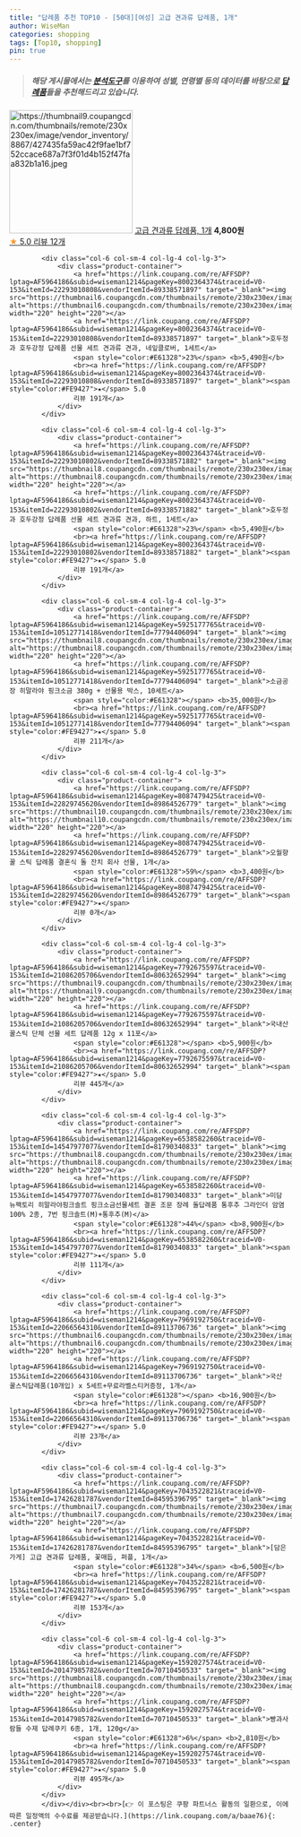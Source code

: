 ```yaml
---
title: "답례품 추천 TOP10 - [50대][여성] 고급 견과류 답례품, 1개"
author: WiseMan
categories: shopping
tags: [Top10, shopping]
pin: true
---
```


> ##### 해당 게시물에서는 [**분석도구**](https://itemscout.io/)를 이용하여 **성별**, **연령별** 등의 데이터를 바탕으로 [**답례품**](https://link.coupang.com/a/baae76)들을 추천해드리고 있습니다.
<div class="container"><div class="row">
            <div class="col-6 col-sm-4 col-lg-4 col-lg-3">
                <div class="product-container">
                    <a href="https://link.coupang.com/re/AFFSDP?lptag=AF5964186&subid=wiseman1214&pageKey=7907585319&traceid=V0-153&itemId=21690262781&vendorItemId=88740096500" target="_blank"><img src="https://thumbnail9.coupangcdn.com/thumbnails/remote/230x230ex/image/vendor_inventory/8867/427435fa59ac42f9fae1bf752ccace687a7f3f01d4b152f47faa832b1a16.jpeg" alt="https://thumbnail9.coupangcdn.com/thumbnails/remote/230x230ex/image/vendor_inventory/8867/427435fa59ac42f9fae1bf752ccace687a7f3f01d4b152f47faa832b1a16.jpeg" width="220" height="220"></a>
                    <a href="https://link.coupang.com/re/AFFSDP?lptag=AF5964186&subid=wiseman1214&pageKey=7907585319&traceid=V0-153&itemId=21690262781&vendorItemId=88740096500" target="_blank">고급 견과류 답례품, 1개</a>
                    <span style="color:#E61328"></span> <b>4,800원</b>
                    <br><a href="https://link.coupang.com/re/AFFSDP?lptag=AF5964186&subid=wiseman1214&pageKey=7907585319&traceid=V0-153&itemId=21690262781&vendorItemId=88740096500" target="_blank"><span style="color:#FE9427">★</span> 5.0
                    리뷰 12개</a>
                </div>
            </div>
            
            <div class="col-6 col-sm-4 col-lg-4 col-lg-3">
                <div class="product-container">
                    <a href="https://link.coupang.com/re/AFFSDP?lptag=AF5964186&subid=wiseman1214&pageKey=8002364374&traceid=V0-153&itemId=22293010808&vendorItemId=89338571897" target="_blank"><img src="https://thumbnail6.coupangcdn.com/thumbnails/remote/230x230ex/image/vendor_inventory/93f2/ccda4dce41de21df9b19217f83729a407c9c96b63fbaf9c15fc74beba4ce.jpg" alt="https://thumbnail6.coupangcdn.com/thumbnails/remote/230x230ex/image/vendor_inventory/93f2/ccda4dce41de21df9b19217f83729a407c9c96b63fbaf9c15fc74beba4ce.jpg" width="220" height="220"></a>
                    <a href="https://link.coupang.com/re/AFFSDP?lptag=AF5964186&subid=wiseman1214&pageKey=8002364374&traceid=V0-153&itemId=22293010808&vendorItemId=89338571897" target="_blank">호두정과 호두강정 답례품 선물 세트 견과류 견과, 네잎클로버, 1세트</a>
                    <span style="color:#E61328">23%</span> <b>5,490원</b>
                    <br><a href="https://link.coupang.com/re/AFFSDP?lptag=AF5964186&subid=wiseman1214&pageKey=8002364374&traceid=V0-153&itemId=22293010808&vendorItemId=89338571897" target="_blank"><span style="color:#FE9427">★</span> 5.0
                    리뷰 191개</a>
                </div>
            </div>
            
            <div class="col-6 col-sm-4 col-lg-4 col-lg-3">
                <div class="product-container">
                    <a href="https://link.coupang.com/re/AFFSDP?lptag=AF5964186&subid=wiseman1214&pageKey=8002364374&traceid=V0-153&itemId=22293010802&vendorItemId=89338571882" target="_blank"><img src="https://thumbnail8.coupangcdn.com/thumbnails/remote/230x230ex/image/vendor_inventory/0a91/09c8aaf142b0c4a691c24b482a21c635645c593c11d2c486f289cbe7023b.jpg" alt="https://thumbnail8.coupangcdn.com/thumbnails/remote/230x230ex/image/vendor_inventory/0a91/09c8aaf142b0c4a691c24b482a21c635645c593c11d2c486f289cbe7023b.jpg" width="220" height="220"></a>
                    <a href="https://link.coupang.com/re/AFFSDP?lptag=AF5964186&subid=wiseman1214&pageKey=8002364374&traceid=V0-153&itemId=22293010802&vendorItemId=89338571882" target="_blank">호두정과 호두강정 답례품 선물 세트 견과류 견과, 하트, 1세트</a>
                    <span style="color:#E61328">23%</span> <b>5,490원</b>
                    <br><a href="https://link.coupang.com/re/AFFSDP?lptag=AF5964186&subid=wiseman1214&pageKey=8002364374&traceid=V0-153&itemId=22293010802&vendorItemId=89338571882" target="_blank"><span style="color:#FE9427">★</span> 5.0
                    리뷰 191개</a>
                </div>
            </div>
            
            <div class="col-6 col-sm-4 col-lg-4 col-lg-3">
                <div class="product-container">
                    <a href="https://link.coupang.com/re/AFFSDP?lptag=AF5964186&subid=wiseman1214&pageKey=5925177765&traceid=V0-153&itemId=10512771418&vendorItemId=77794406094" target="_blank"><img src="https://thumbnail8.coupangcdn.com/thumbnails/remote/230x230ex/image/rs_quotation_api/qtxoqp1n/e67d2f764a384b8380a6c137ab71be1c.jpg" alt="https://thumbnail8.coupangcdn.com/thumbnails/remote/230x230ex/image/rs_quotation_api/qtxoqp1n/e67d2f764a384b8380a6c137ab71be1c.jpg" width="220" height="220"></a>
                    <a href="https://link.coupang.com/re/AFFSDP?lptag=AF5964186&subid=wiseman1214&pageKey=5925177765&traceid=V0-153&itemId=10512771418&vendorItemId=77794406094" target="_blank">소금공장 히말라야 핑크소금 380g + 선물용 박스, 10세트</a>
                    <span style="color:#E61328"></span> <b>35,000원</b>
                    <br><a href="https://link.coupang.com/re/AFFSDP?lptag=AF5964186&subid=wiseman1214&pageKey=5925177765&traceid=V0-153&itemId=10512771418&vendorItemId=77794406094" target="_blank"><span style="color:#FE9427">★</span> 5.0
                    리뷰 211개</a>
                </div>
            </div>
            
            <div class="col-6 col-sm-4 col-lg-4 col-lg-3">
                <div class="product-container">
                    <a href="https://link.coupang.com/re/AFFSDP?lptag=AF5964186&subid=wiseman1214&pageKey=8087479425&traceid=V0-153&itemId=22829745620&vendorItemId=89864526779" target="_blank"><img src="https://thumbnail10.coupangcdn.com/thumbnails/remote/230x230ex/image/vendor_inventory/7137/b2fcade685acfb60d06962565ce0b92035c276f8c7a34f22d20814d9441e.jpg" alt="https://thumbnail10.coupangcdn.com/thumbnails/remote/230x230ex/image/vendor_inventory/7137/b2fcade685acfb60d06962565ce0b92035c276f8c7a34f22d20814d9441e.jpg" width="220" height="220"></a>
                    <a href="https://link.coupang.com/re/AFFSDP?lptag=AF5964186&subid=wiseman1214&pageKey=8087479425&traceid=V0-153&itemId=22829745620&vendorItemId=89864526779" target="_blank">오월향 꿀 스틱 답례품 결혼식 돌 잔치 회사 선물, 1개</a>
                    <span style="color:#E61328">59%</span> <b>3,400원</b>
                    <br><a href="https://link.coupang.com/re/AFFSDP?lptag=AF5964186&subid=wiseman1214&pageKey=8087479425&traceid=V0-153&itemId=22829745620&vendorItemId=89864526779" target="_blank"><span style="color:#FE9427">★</span> 
                    리뷰 0개</a>
                </div>
            </div>
            
            <div class="col-6 col-sm-4 col-lg-4 col-lg-3">
                <div class="product-container">
                    <a href="https://link.coupang.com/re/AFFSDP?lptag=AF5964186&subid=wiseman1214&pageKey=7792675597&traceid=V0-153&itemId=21086205706&vendorItemId=80632652994" target="_blank"><img src="https://thumbnail9.coupangcdn.com/thumbnails/remote/230x230ex/image/vendor_inventory/e1c2/e2e5b59f653899880f3b72c18e6b559fee85e636cf18f81a1787f235daa8.jpg" alt="https://thumbnail9.coupangcdn.com/thumbnails/remote/230x230ex/image/vendor_inventory/e1c2/e2e5b59f653899880f3b72c18e6b559fee85e636cf18f81a1787f235daa8.jpg" width="220" height="220"></a>
                    <a href="https://link.coupang.com/re/AFFSDP?lptag=AF5964186&subid=wiseman1214&pageKey=7792675597&traceid=V0-153&itemId=21086205706&vendorItemId=80632652994" target="_blank">국내산 꿀스틱 단체 선물 세트 답례품 12g x 11포</a>
                    <span style="color:#E61328"></span> <b>5,900원</b>
                    <br><a href="https://link.coupang.com/re/AFFSDP?lptag=AF5964186&subid=wiseman1214&pageKey=7792675597&traceid=V0-153&itemId=21086205706&vendorItemId=80632652994" target="_blank"><span style="color:#FE9427">★</span> 5.0
                    리뷰 445개</a>
                </div>
            </div>
            
            <div class="col-6 col-sm-4 col-lg-4 col-lg-3">
                <div class="product-container">
                    <a href="https://link.coupang.com/re/AFFSDP?lptag=AF5964186&subid=wiseman1214&pageKey=6538582260&traceid=V0-153&itemId=14547977077&vendorItemId=81790340833" target="_blank"><img src="https://thumbnail8.coupangcdn.com/thumbnails/remote/230x230ex/image/vendor_inventory/3dc3/a388ce1e94ad8f38795ec0f70220917ac82c4e96651538899f0c2cfe14cb.jpg" alt="https://thumbnail8.coupangcdn.com/thumbnails/remote/230x230ex/image/vendor_inventory/3dc3/a388ce1e94ad8f38795ec0f70220917ac82c4e96651538899f0c2cfe14cb.jpg" width="220" height="220"></a>
                    <a href="https://link.coupang.com/re/AFFSDP?lptag=AF5964186&subid=wiseman1214&pageKey=6538582260&traceid=V0-153&itemId=14547977077&vendorItemId=81790340833" target="_blank">미담 뉴팩토리 히말라야핑크솔트 핑크소금선물세트 결혼 조문 장례 돌답례품 통후추 그라인더 암염 100% 2종, 7번 핑크솔트(M)+통후추(M)</a>
                    <span style="color:#E61328">44%</span> <b>8,900원</b>
                    <br><a href="https://link.coupang.com/re/AFFSDP?lptag=AF5964186&subid=wiseman1214&pageKey=6538582260&traceid=V0-153&itemId=14547977077&vendorItemId=81790340833" target="_blank"><span style="color:#FE9427">★</span> 5.0
                    리뷰 111개</a>
                </div>
            </div>
            
            <div class="col-6 col-sm-4 col-lg-4 col-lg-3">
                <div class="product-container">
                    <a href="https://link.coupang.com/re/AFFSDP?lptag=AF5964186&subid=wiseman1214&pageKey=7969192750&traceid=V0-153&itemId=22066564310&vendorItemId=89113706736" target="_blank"><img src="https://thumbnail6.coupangcdn.com/thumbnails/remote/230x230ex/image/vendor_inventory/f853/a7aebfefda111a57dd571fdb7cab71ec7cc5fe3e5f1e344ce9197b526ad5.jpg" alt="https://thumbnail6.coupangcdn.com/thumbnails/remote/230x230ex/image/vendor_inventory/f853/a7aebfefda111a57dd571fdb7cab71ec7cc5fe3e5f1e344ce9197b526ad5.jpg" width="220" height="220"></a>
                    <a href="https://link.coupang.com/re/AFFSDP?lptag=AF5964186&subid=wiseman1214&pageKey=7969192750&traceid=V0-153&itemId=22066564310&vendorItemId=89113706736" target="_blank">국산 꿀스틱답례품(10개입) x 5세트+무료라벨스티커증정, 1개</a>
                    <span style="color:#E61328"></span> <b>16,900원</b>
                    <br><a href="https://link.coupang.com/re/AFFSDP?lptag=AF5964186&subid=wiseman1214&pageKey=7969192750&traceid=V0-153&itemId=22066564310&vendorItemId=89113706736" target="_blank"><span style="color:#FE9427">★</span> 5.0
                    리뷰 23개</a>
                </div>
            </div>
            
            <div class="col-6 col-sm-4 col-lg-4 col-lg-3">
                <div class="product-container">
                    <a href="https://link.coupang.com/re/AFFSDP?lptag=AF5964186&subid=wiseman1214&pageKey=7043522821&traceid=V0-153&itemId=17426281787&vendorItemId=84595396795" target="_blank"><img src="https://thumbnail7.coupangcdn.com/thumbnails/remote/230x230ex/image/vendor_inventory/b53e/6b419e69e66961099cd3140008484e557521f54c9953e1117cef86aed565.jpg" alt="https://thumbnail7.coupangcdn.com/thumbnails/remote/230x230ex/image/vendor_inventory/b53e/6b419e69e66961099cd3140008484e557521f54c9953e1117cef86aed565.jpg" width="220" height="220"></a>
                    <a href="https://link.coupang.com/re/AFFSDP?lptag=AF5964186&subid=wiseman1214&pageKey=7043522821&traceid=V0-153&itemId=17426281787&vendorItemId=84595396795" target="_blank">[담은가게] 고급 견과류 답례품, 꽃매듭, 퍼플, 1개</a>
                    <span style="color:#E61328">34%</span> <b>6,500원</b>
                    <br><a href="https://link.coupang.com/re/AFFSDP?lptag=AF5964186&subid=wiseman1214&pageKey=7043522821&traceid=V0-153&itemId=17426281787&vendorItemId=84595396795" target="_blank"><span style="color:#FE9427">★</span> 5.0
                    리뷰 153개</a>
                </div>
            </div>
            
            <div class="col-6 col-sm-4 col-lg-4 col-lg-3">
                <div class="product-container">
                    <a href="https://link.coupang.com/re/AFFSDP?lptag=AF5964186&subid=wiseman1214&pageKey=1592027574&traceid=V0-153&itemId=20147985782&vendorItemId=70710450533" target="_blank"><img src="https://thumbnail8.coupangcdn.com/thumbnails/remote/230x230ex/image/vendor_inventory/11db/e587c6592a50e3ea8e46e89be9cfba7b6f8caf5140e60899297e73af05a9.jpg" alt="https://thumbnail8.coupangcdn.com/thumbnails/remote/230x230ex/image/vendor_inventory/11db/e587c6592a50e3ea8e46e89be9cfba7b6f8caf5140e60899297e73af05a9.jpg" width="220" height="220"></a>
                    <a href="https://link.coupang.com/re/AFFSDP?lptag=AF5964186&subid=wiseman1214&pageKey=1592027574&traceid=V0-153&itemId=20147985782&vendorItemId=70710450533" target="_blank">빵과사람들 수제 답례쿠키 6종, 1개, 120g</a>
                    <span style="color:#E61328">6%</span> <b>2,810원</b>
                    <br><a href="https://link.coupang.com/re/AFFSDP?lptag=AF5964186&subid=wiseman1214&pageKey=1592027574&traceid=V0-153&itemId=20147985782&vendorItemId=70710450533" target="_blank"><span style="color:#FE9427">★</span> 5.0
                    리뷰 495개</a>
                </div>
            </div>
            </div></div><br><br>[👉 이 포스팅은 쿠팡 파트너스 활동의 일환으로, 이에 따른 일정액의 수수료를 제공받습니다.](https://link.coupang.com/a/baae76){: .center}